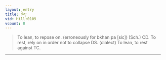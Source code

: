 ```yaml
---
layout: entry
title: ཁེན་
vid: Hill:0109
vcount: 0
---
```

> To lean, to repose on\. (erroneously for bkhan pa [sic]) (Sch\.) CD\. To rest, rely on in order not to collapse DS\. (dialect) To lean, to rest against TC\.


---

